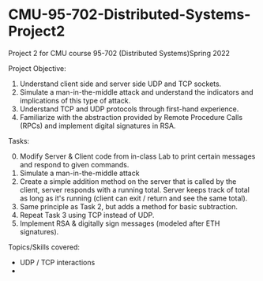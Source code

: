 # CMU-95-702-Distributed-Systems-Project2
Project 2 for CMU course 95-702 (Distributed Systems)Spring 2022

Project Objective:
1. Understand client side and server side UDP and TCP sockets.
2. Simulate a man-in-the-middle attack and understand the indicators and implications of this type of attack.
3. Understand TCP and UDP protocols through first-hand experience.
4. Familiarize with the abstraction provided by Remote Procedure Calls (RPCs) and implement digital signatures in RSA. 

Tasks: 

0. Modify Server & Client code from in-class Lab to print certain messages and respond to given commands.
1. Simulate a man-in-the-middle attack
2. Create a simple addition method on the server that is called by the client, server responds with a running total. Server keeps track of total as long as it's running (client can exit / return and see the same total).
3. Same principle as Task 2, but adds a method for basic subtraction.
4. Repeat Task 3 using TCP instead of UDP.
5. Implement RSA & digitally sign messages (modeled after ETH signatures).

Topics/Skills covered:
- UDP / TCP interactions
- 
